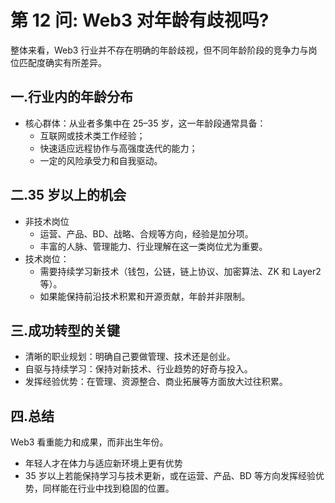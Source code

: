 # 第 12 问: Web3 对年龄有歧视吗?

整体来看，Web3 行业并不存在明确的年龄歧视，但不同年龄阶段的竞争力与岗位匹配度确实有所差异。

## 一.行业内的年龄分布  
- 核心群体：从业者多集中在 25–35 岁，这一年龄段通常具备：  
  - 互联网或技术类工作经验；  
  - 快速适应远程协作与高强度迭代的能力；  
  - 一定的风险承受力和自我驱动。  

## 二.35 岁以上的机会  
- 非技术岗位 
  - 运营、产品、BD、战略、合规等方向，经验是加分项。  
  - 丰富的人脉、管理能力、行业理解在这一类岗位尤为重要。  
- 技术岗位：  
  - 需要持续学习新技术（钱包，公链，链上协议、加密算法、ZK 和 Layer2 等）。  
  - 如果能保持前沿技术积累和开源贡献，年龄并非限制。  

## 三.成功转型的关键  
- 清晰的职业规划：明确自己要做管理、技术还是创业。  
- 自驱与持续学习：保持对新技术、行业趋势的好奇与投入。  
- 发挥经验优势：在管理、资源整合、商业拓展等方面放大过往积累。  

## 四.总结
Web3 看重能力和成果，而非出生年份。  
- 年轻人才在体力与适应新环境上更有优势
- 35 岁以上若能保持学习与技术更新，或在运营、产品、BD 等方向发挥经验优势，同样能在行业中找到稳固的位置。

